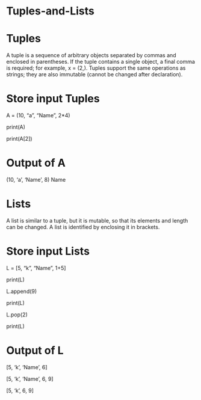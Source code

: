 # Tuples-and-Lists

# Tuples

A tuple is a sequence of arbitrary objects separated by commas and enclosed in 
parentheses. If the tuple contains a single object, a final comma is required; for 
example, x = (2,). Tuples support the same operations as strings; they are also 
immutable (cannot be changed after declaration).

# Store input Tuples

A = (10, “a”, “Name”, 2*4)

print(A)

print(A[2])

# Output of A

(10, ‘a’, ‘Name’, 8)
Name

# Lists

A list is similar to a tuple, but it is mutable, so that its elements and length can be 
changed. A list is identified by enclosing it in brackets.

# Store input Lists

L = [5, “k”, “Name”, 1+5]

print(L)

L.append(9)

print(L)

L.pop(2)

print(L)

# Output of L

[5, ‘k’, ‘Name’, 6]

[5, ‘k’, ‘Name’, 6, 9]

[5, ‘k’, 6, 9]
